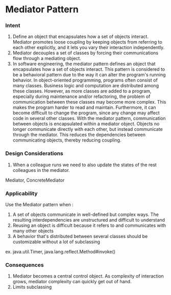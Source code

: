# Mediator Pattern

### Intent

1. Define an object that encapsulates how a set of objects interact. Mediator promotes loose coupling by keeping objects from referring to each other explicitly, and it lets you vary their interaction independently.
1. Mediator decouples a set of classes by forcing their communications flow through a mediating object.
1. In software engineering, the mediator pattern defines an object that encapsulates how a set of objects interact. This pattern is considered to be a behavioral pattern due to the way it can alter the program's running behavior. In object-oriented programming, programs often consist of many classes. Business logic and computation are distributed among these classes. However, as more classes are added to a program, especially during maintenance and/or refactoring, the problem of communication between these classes may become more complex. This makes the program harder to read and maintain. Furthermore, it can become difficult to change the program, since any change may affect code in several other classes. With the mediator pattern, communication between objects is encapsulated within a mediator object. Objects no longer communicate directly with each other, but instead communicate through the mediator. This reduces the dependencies between communicating objects, thereby reducing coupling.

### Design Considerations

1. When a colleague runs we need to also update the states of the rest colleagues in the mediator.

Mediator, ConcreteMediator

### Applicability

Use the Mediator pattern when :

1. A set of objects communicate in well-defined but complex ways. The resulting interdependencies are unstructured and difficult to understand
1. Reusing an object is difficult because it refers to and communicates with many other objects
1. A behavior that's distributed between several classes should be customizable without a lot of subclassing

ex. java.util.Timer, java.lang.reflect.Method#invoke()

### Consequences

1. Mediator becomes a central control object. As complexity of interaction grows, mediator complexity can quickly get out of hand.
1. Limits subclassing
